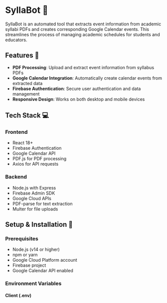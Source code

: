 # SyllaBot 📅

SyllaBot is an automated tool that extracts event information from academic syllabi PDFs and creates corresponding Google Calendar events. This streamlines the process of managing academic schedules for students and educators.

## Features 🌟

- **PDF Processing**: Upload and extract event information from syllabus PDFs
- **Google Calendar Integration**: Automatically create calendar events from extracted data
- **Firebase Authentication**: Secure user authentication and data management
- **Responsive Design**: Works on both desktop and mobile devices

## Tech Stack 💻

### Frontend

- React 18+
- Firebase Authentication
- Google Calendar API
- PDF.js for PDF processing
- Axios for API requests

### Backend

- Node.js with Express
- Firebase Admin SDK
- Google Cloud APIs
- PDF-parse for text extraction
- Multer for file uploads

## Setup & Installation 🚀

### Prerequisites

- Node.js (v14 or higher)
- npm or yarn
- Google Cloud Platform account
- Firebase project
- Google Calendar API enabled

### Environment Variables

#### Client (.env)
